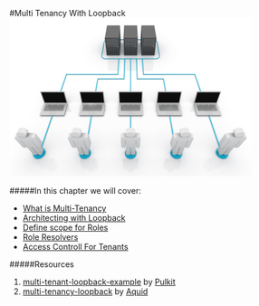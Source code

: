 #Multi Tenancy With Loopback
![](/assets/multitenancy.jpg)

#####In this chapter we will cover:
* [What is Multi-Tenancy](multi-tenancy-with-loopback.md)
* [Architecting with Loopback](multi-tenancy-with-loopback/what-is-multi-tenancy.md)
* [Define scope for Roles](multi-tenancy-with-loopback/define-scope-for-roles.md)
* [Role Resolvers](multi-tenancy-with-loopback/role-resolvers.md)
* [Access Controll For Tenants](multi-tenancy-with-loopback/access-controll-for-tenants.md)

#####Resources
1. [multi-tenant-loopback-example](https://github.com/ShoppinPal/multi-tenant-loopback-example#multi-tenant-loopback-example) by [Pulkit](https://github.com/pulkitsinghal)
2. [multi-tenancy-loopback](https://github.com/aquid/multi-tenancy-loopback) by [Aquid](https://github.com/aquid)

